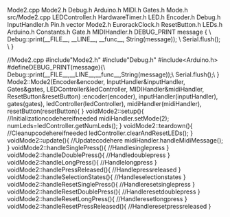 Mode2.cpp Mode2.h Debug.h Arduino.h MIDI.h Gates.h Mode.h src/Mode2.cpp
LEDController.h HardwareTimer.h LED.h Encoder.h Debug.h InputHandler.h
Pin.h vector Mode2.h EurorackClock.h ResetButton.h LEDs.h Arduino.h
Constants.h Gate.h MIDIHandler.h DEBUG\_PRINT message { \\
Debug::print(\_\_FILE\_\_, \_\_LINE\_\_, \_\_func\_\_, String(message));
\\ Serial.flush(); \\ }

//Mode2.cpp \#include\"Mode2.h\" \#include\"Debug.h\"
\#include\<Arduino.h\> \#defineDEBUG\_PRINT(message){\\
Debug::print(\_\_FILE\_\_,\_\_LINE\_\_,\_\_func\_\_,String(message));\\
Serial.flush();\\ } Mode2::Mode2(Encoder&encoder,
InputHandler&inputHandler, Gates&gates, LEDController&ledController,
MIDIHandler&midiHandler, ResetButton&resetButton) :encoder(encoder),
inputHandler(inputHandler), gates(gates), ledController(ledController),
midiHandler(midiHandler), resetButton(resetButton){ }
voidMode2::setup(){ //Initializationcodehereifneeded
midiHandler.setMode(2); numLeds=ledController.getNumLeds(); }
voidMode2::teardown(){ //Cleanupcodehereifneeded
ledController.clearAndResetLEDs(); } voidMode2::update(){
//Updatecodehere midiHandler.handleMidiMessage(); }
voidMode2::handleSinglePress(){ //Handlesinglepress }
voidMode2::handleDoublePress(){ //Handledoublepress }
voidMode2::handleLongPress(){ //Handlelongpress }
voidMode2::handlePressReleased(){ //Handlepressreleased }
voidMode2::handleSelectionStates(){ //Handleselectionstates }
voidMode2::handleResetSinglePress(){ //Handleresetsinglepress }
voidMode2::handleResetDoublePress(){ //Handleresetdoublepress }
voidMode2::handleResetLongPress(){ //Handleresetlongpress }
voidMode2::handleResetPressReleased(){ //Handleresetpressreleased }
